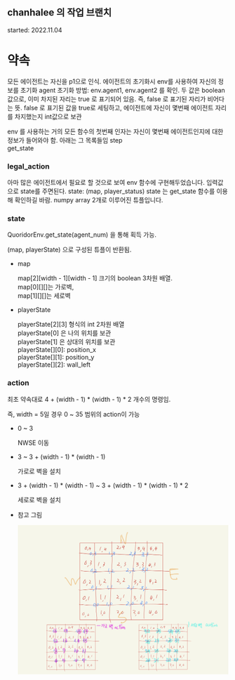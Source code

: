 ## chanhalee 의 작업 브랜치

started: 2022.11.04

# 약속

모든 에이전트는 자신을 p1으로 인식.
에이전트의 초기화시 env를 사용하여 자신의 정보를 초기화
agent 초기화 방법: env.agent1, env.agent2 를 확인.
두 값은 boolean 값으로, 이미 차지된 자리는 true 로 표기되어 있음.
즉, false 로 표기된 자리가 비어다는 뜻.
false 로 표기된 값을 true로 세팅하고, 에이전트에 자신이 몇번째 에이전트 자리를 차지했는지 int값으로 보관

env 를 사용하는 거의 모든 함수의 첫번째 인자는 자신이 몇번째 에이전트인지에 대한 정보가 들어와야 함.
아래는 그 목록들임
step<br>
get_state<br>

### legal_action

아마 많은 에이전트에서 필요로 할 것으로 보여 env 함수에 구현해두었습니다.
입력값으로 state를 주면된다. state: (map, player_status)
state 는 get_state 함수를 이용해 확인하길 바람. numpy array 2개로 이루어진 튜플입니다.

### state

QuoridorEnv.get_state(agent_num) 을 통해 획득 가능.

(map, playerState) 으로 구성된 튜플이 반환됨.

* map

	map[2][width - 1][width - 1] 크기의 boolean 3차원 배열.<br>
	map[0][][]는 가로벽,<br>
	map[1][][]는 세로벽

* playerState

	playerState[2][3] 형식의 int 2차원 배열<br>
	playerState[0] 은 나의 위치를 보관<br>
	playerState[1] 은 상대의 위치를 보관<br>
	playerState[][0]: position_x<br>
	playerState[][1]: position_y<br>
	playerState[][2]: wall_left

### action 

최초 약속대로 4 + (width - 1) * (width - 1) * 2 개수의 명령임.

즉, width = 5일 경우 0 ~ 35 범위의 action이 가능

* 0 ~ 3

	NWSE 이동

* 3 ~ 3 + (width - 1) * (width - 1)

	가로로 벽을 설치

* 3 + (width - 1) * (width - 1) ~ 3 + (width - 1) * (width - 1) * 2

	세로로 벽을 설치
	
* 참고 그림

	![img](/Chanhale_Working/etc/action_example.jpeg)